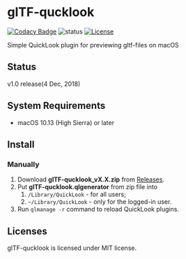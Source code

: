 # glTF-qucklook

[![Codacy Badge](https://api.codacy.com/project/badge/Grade/7d3aad2754eb4ef2adb1cbf2dcc050da)](https://www.codacy.com/app/toshiks/glTF-qucklook?utm_source=github.com&amp;utm_medium=referral&amp;utm_content=toshiks/glTF-qucklook&amp;utm_campaign=Badge_Grade)
![status](https://img.shields.io/badge/glTF-2%2E0-green.svg?style=flat)
[![License](http://img.shields.io/:license-mit-blue.svg)](https://github.com/toshiks/glTF-qucklook/blob/master/LICENSE)

Simple QuickLook plugin for previewing gltf-files on macOS

## Status

v1.0 release(4 Dec, 2018)

## System Requirements

- macOS 10.13 (High Sierra) or later

## Install

### Manually

1. Download **glTF-qucklook_vX.X.zip** from [Releases](https://github.com/toshiks/glTF-qucklook/releases/latest).
2. Put **glTF-qucklook.qlgenerator** from zip file into 
    1. `/Library/QuickLook` - for all users;
    2. `~/Library/QuickLook` - only for the logged-in user.
3. Run `qlmanage -r` command to reload QuickLook plugins.

## Licenses

glTF-qucklook is licensed under MIT license.
